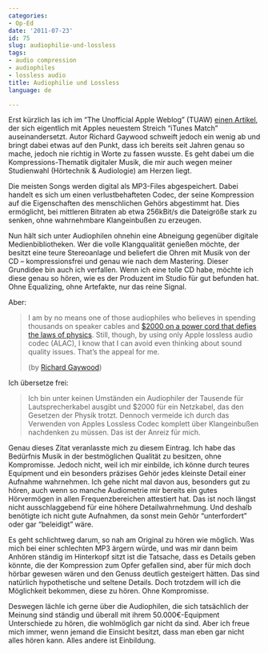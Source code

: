 ```yaml
---
categories:
- Op-Ed
date: '2011-07-23'
id: 75
slug: audiophilie-und-lossless
tags:
- audio compression
- audiophiles
- lossless audio
title: Audiophilie und Lossless
language: de

---
```


Erst kürzlich las ich im &#8220;The Unofficial Apple Weblog&#8221; (TUAW) [einen Artikel](http://www.tuaw.com/2011/06/11/how-itunes-match-solves-my-obscure-downsampling-problem/), der sich eigentlich mit Apples neuestem Streich &#8220;iTunes Match&#8221; auseinandersetzt. Autor Richard Gaywood schweift jedoch ein wenig ab und bringt dabei etwas auf den Punkt, dass ich bereits seit Jahren genau so mache, jedoch nie richtig in Worte zu fassen wusste. Es geht dabei um die Kompressions-Thematik digitaler Musik, die mir auch wegen meiner Studienwahl (Hörtechnik & Audiologie) am Herzen liegt.

<!--more-->

Die meisten Songs werden digital als MP3-Files abgespeichert. Dabei handelt es sich um einen verlustbehafteten Codec, der seine Kompression auf die Eigenschaften des menschlichen Gehörs abgestimmt hat. Dies ermöglicht, bei mittleren Bitraten ab etwa 256kBit/s die Dateigröße stark zu senken, ohne wahrnehmbare Klangeinbußen zu erzeugen.

Nun hält sich unter Audiophilen ohnehin eine Abneigung gegenüber digitale Medienbibliotheken. Wer die volle Klangqualität genießen möchte, der besitzt eine teure Stereoanlage und beliefert die Ohren mit Musik von der CD – kompressionsfrei und genau wie nach dem Mastering. Dieser Grundidee bin auch ich verfallen. Wenn ich eine tolle CD habe, möchte ich diese genau so hören, wie es der Produzent im Studio für gut befunden hat. Ohne Equalizing, ohne Artefakte, nur das reine Signal.

Aber:

> I am by no means one of those audiophiles who believes in spending thousands on speaker cables and [$2000 on a power cord that defies the laws of physics](http://www.dedicatedaudio.com/inc/sdetail/125/24045). Still, though, by using only Apple lossless audio codec (ALAC), I know that I can avoid even thinking about sound quality issues. That&#8217;s the appeal for me.
>
> (by [Richard Gaywood](http://www.tuaw.com/2011/06/11/how-itunes-match-solves-my-obscure-downsampling-problem/))

Ich übersetze frei:

> Ich bin unter keinen Umständen ein Audiophiler der Tausende für Lautsprecherkabel ausgibt und $2000 für ein Netzkabel, das den Gesetzen der Physik trotzt. Dennoch vermeide ich durch das Verwenden von Apples Lossless Codec komplett über Klangeinbußen nachdenken zu müssen. Das ist der Anreiz für mich.

Genau dieses Zitat veranlasste mich zu diesem Eintrag. Ich habe das Bedürfnis Musik in der bestmöglichen Qualität zu besitzen, ohne Kompromisse. Jedoch nicht, weil ich mir einbilde, ich könne durch teures Equipment und ein besonders präzises Gehör jedes kleinste Detail einer Aufnahme wahrnehmen. Ich gehe nicht mal davon aus, besonders gut zu hören, auch wenn so manche Audiometrie mir bereits ein gutes Hörvermögen in allen Frequenzbereichen attestiert hat. Das ist noch längst nicht ausschlaggebend für eine höhere Detailwahrnehmung. Und deshalb benötigte ich nicht gute Aufnahmen, da sonst mein Gehör &#8220;unterfordert&#8221; oder gar &#8220;beleidigt&#8221; wäre.

Es geht schlichtweg darum, so nah am Original zu hören wie möglich. Was mich bei einer schlechten MP3 ärgern würde, und was mir dann beim Anhören ständig im Hinterkopf sitzt ist die Tatsache, dass es Details geben könnte, die der Kompression zum Opfer gefallen sind, aber für mich doch hörbar gewesen wären und den Genuss deutlich gesteigert hätten. Das sind natürlich hypothetische und seltene Details. Doch trotzdem will ich die Möglichkeit bekommen, diese zu hören. Ohne Kompromisse.

Deswegen lächle ich gerne über die Audiophilen, die sich tatsächlich der Meinung sind ständig und überall mit ihrem 50.000€-Equipment Unterschiede zu hören, die wohlmöglich gar nicht da sind. Aber ich freue mich immer, wenn jemand die Einsicht besitzt, dass man eben gar nicht alles hören kann. Alles andere ist Einbildung.